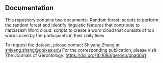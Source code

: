 ## Documentation
This repository contains two documents- 
Random forest: scripts to perform the random forest and identify linguistic features that contribute to narcissism 
Word cloud: scripts to create a word cloud that consists of top words used by the participants in their daily lives

To request the dataset, please contact Shiyang Zhang at shiyang.zhang@utexas.edu
For the corresponding publication, please visit The Journals of Gerontology: https://doi.org/10.1093/geronb/gbad061
